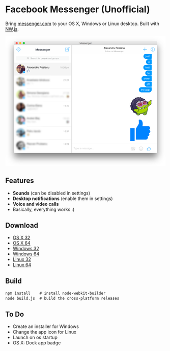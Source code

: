 # Facebook Messenger (Unofficial)

Bring [messenger.com](https://messenger.com) to your OS X, Windows or Linux desktop. Built with [NW.js](http://nwjs.io/).

![OS X Screenshot](screenshot.png)

## Features

* **Sounds** (can be disabled in settings)
* **Desktop notifications** (enable them in settings)
* **Voice and video calls**
* Basically, everything works :)

## Download

* [OS X 32](https://github.com/Aluxian/Facebook-Messenger-Desktop/releases/download/v1.0.0/osx32.zip)
* [OS X 64](https://github.com/Aluxian/Facebook-Messenger-Desktop/releases/download/v1.0.0/osx64.zip)
* [Windows 32](https://github.com/Aluxian/Facebook-Messenger-Desktop/releases/download/v1.0.0/win32.zip)
* [Windows 64](https://github.com/Aluxian/Facebook-Messenger-Desktop/releases/download/v1.0.0/win64.zip)
* [Linux 32](https://github.com/Aluxian/Facebook-Messenger-Desktop/releases/download/v1.0.0/linux32.zip)
* [Linux 64](https://github.com/Aluxian/Facebook-Messenger-Desktop/releases/download/v1.0.0/linux64.zip)

## Build

    npm install    # install node-webkit-builder
    node build.js  # build the cross-platform releases

## To Do

* Create an installer for Windows
* Change the app icon for Linux
* Launch on os startup
* OS X: Dock app badge
